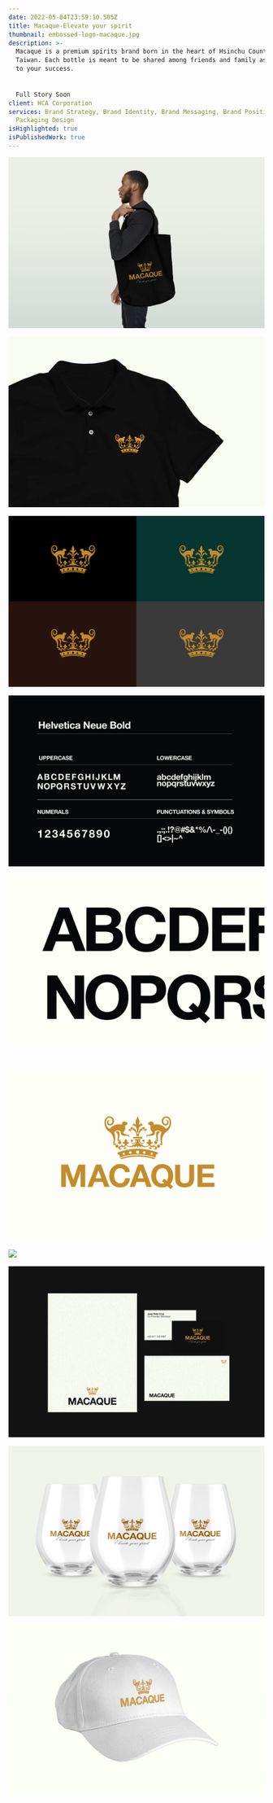 ```yaml
---
date: 2022-05-04T23:59:10.505Z
title: Macaque-Elevate your spirit
thumbnail: embossed-logo-macaque.jpg
description: >-
  Macaque is a premium spirits brand born in the heart of Hsinchu County,
  Taiwan. Each bottle is meant to be shared among friends and family as we toast
  to your success.


  Full Story Soon
client: HCA Corporation
services: Brand Strategy, Brand Identity, Brand Messaging, Brand Positioning,
  Packaging Design
isHighlighted: true
isPublishedWork: true
---
```

![](men-with-canvas-bag-mockup.jpg)

![](fb_img_1651712085834.jpg)

![](macaque-mark-official.png)

![](official-typeface-macaqueartboard-1.png)

![](official-typeface-macaque-2artboard-1.png)

![]()

![](official-logo-macaqueartboard-1.png)

![](embossed-logo-macaque.jpg)

![](20.png)

![](18.png)

![](29.png)